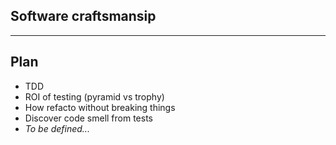 ## Software craftsmansip

---
## Plan

 - TDD
 - ROI of testing (pyramid vs trophy)
 - How refacto without breaking things
 - Discover code smell from tests
 - *To be defined...*
